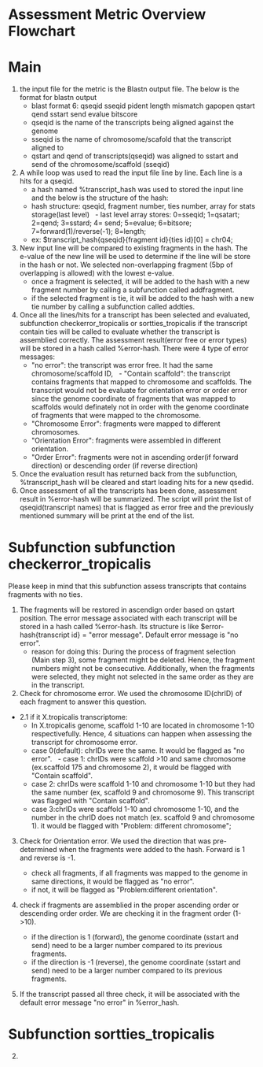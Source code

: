 # Assessment Metric Overview Flowchart

# Main 
1. the input file for the metric is the Blastn output file. The below is the format for blastn output 
   - blast format 6: qseqid sseqid pident length mismatch gapopen qstart qend sstart send evalue bitscore
   - qseqid is the name of the transcripts being aligned against the genome
   - sseqid is the name of chromosome/scafold that the transcript aligned to
   - qstart and qend of transcripts(qseqid) was aligned to sstart and send of the chromosome/scaffold (sseqid) 
2. A while loop was used to read the input file line by line. Each line is a hits for a qseqid. 
   - a hash named %transcript_hash was used to stored the input line and the below is the structure of the hash:
   - hash structure: qseqid, fragment number, ties number, array for stats storage(last level)
    - last level array stores: 0=sseqid; 1=qsatart; 2=qend; 3=sstard; 4= send; 5=evalue; 6=bitsore; 7=forward(1)/reverse(-1); 8=length;
   - ex: $transcript_hash{qseqid}{fragment id}{ties id}[0] = chr04;
3. New input line will be compared to existing fragments in the hash. The e-value of the new line will be used to determine if the line will be store in the hash or not. We selected non-overlapping fragment (5bp of overlapping is allowed) with the lowest e-value. 
    - once a fragment is selected, it will be added to the hash with a new fragment number by calling a subfunction called addfragment.
   - if the selected fragment is tie, it will be added to the hash with a new tie number by calling a subfunction called addties. 
4. Once all the lines/hits for a transcript has been selected and evaluated, subfunction checkerror_tropicalis or sortties_tropicalis if the transcript contain ties will be called to evaluate whether the transcript is assemblied correctly. The assessment result(error free or error types) will be stored in a hash called %error-hash. There were 4 type of error messages:
   - "no error": the transcript was error free. It had the same chromosome/scaffold ID, 
   - "Contain scaffold“: the transcript contains fragments that mapped to chromosome and scaffolds. The transcript would not be evaluate for orientation error or order error since the genome coordinate of fragments that was mapped to scaffolds would definately not in order with the genome coordinate of fragments that were mapped to the chromosome. 
   - "Chromosome Error": fragments were mapped to different chromosomes.
   - "Orientation Error": fragments were assembled in different orientation.
   - "Order Error": fragments were not in ascending order(if forward direction)  or descending order (if reverse direction)
 5. Once the evaluation result has returned back from the subfunction, %transcript_hash will be cleared and start loading hits for a new qsedid. 
 6. Once assessment of all the transcripts has been done, assessment result in %error-hash will be summarized. The script will print the list of qseqid(transcript names) that is flagged as error free and the previously mentioned summary will be print at the end of the list.  
 
 # Subfunction subfunction checkerror_tropicalis 
 Please keep in mind that this subfunction assess transcripts that contains fragments with no ties. 
 1. The fragments will be restored in ascendign order based on qstart position. The error message associated with each transcript will be stored in a hash called %error-hash. Its structure is like $error-hash{transcript id} = "error message". Default error message is "no error".
    - reason for doing this: During the process of fragment selection (Main step 3), some fragment might be deleted. Hence, the fragment numbers might not be consecutive. Additionally, when the fragments were selected, they might not selected in the same order as they are in the transcript.  
2. Check for chromosome error. We used the chromosome ID(chrID) of each fragment to answer this question. 
- 2.1 if it X.tropicalis transcriptome:
   - In X.tropicalis genome, scaffold 1-10 are located in chromosome 1-10 respectivefully. Hence, 4 situations can happen when assessing the transcript for chromosome error. 
   - case 0(default): chrIDs were the same. It would be flagged as "no error".
   - case 1: chrIDs were scaffold >10 and same chromosome (ex.scaffold 175 and chromosome 2), it would be flagged with "Contain scaffold".
   - case 2:  chrIDs were scaffold 1-10 and chromosome 1-10 but they had the same number (ex, scaffold 9 and chromosome 9). This transcript was flagged with "Contain scaffold". 
   - case 3:chrIDs were scaffold 1-10 and chromosome 1-10, and the number in the chrID does not match (ex. scaffold 9 and chromosome 1).  it would be flagged with "Problem: different chromosome";
    
3. Check for Orientation error. We used the direction that was pre-determined when the fragments were added to the hash. Forward is 1 and reverse is -1. 
   - check all fragments, if all fragments was mapped to the genome in same directions, it would be flagged as "no error". 
   - if not, it will be flagged as "Problem:different orientation".

4. check if fragments are assemblied in the proper ascending order or descending order order. We are checking it in the fragment order (1->10).
   - if the direction is 1 (forward), the genome coordinate (sstart and send) need to be a larger number compared to its previous fragments.
   - if the direction is -1 (reverse), the genome coordinate (sstart and send) need to be a larger number compared to its previous fragments.

5. If the transcript passed all three check, it will be associated with the default error message "no error" in %error_hash. 
 
 
 # Subfunction sortties_tropicalis
 2. 
 
